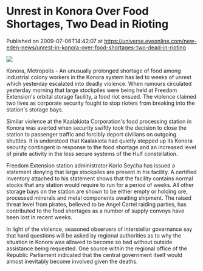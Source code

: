 # Unrest in Konora Over Food Shortages, Two Dead in Rioting
Published on 2009-07-06T14:42:07 at https://universe.eveonline.com/new-eden-news/unrest-in-konora-over-food-shortages-two-dead-in-rioting

![](http://www.eve-mercury.net/images/mercurybanner.png)  
  
Konora, Metropolis - An unusually prolonged shortage of food among industrial colony workers in the Konora system has led to weeks of unrest which yesterday escalated into deadly violence. When rumours circulated yesterday morning that large stockpiles were being held at Freedom Extension's orbital storage facility, a food riot ensued. The violence claimed two lives as corporate security fought to stop rioters from breaking into the station's storage bays.

Similar violence at the Kaalakiota Corporation's food processing station in Konora was averted when security swiftly took the decision to close the station to passenger traffic and forcibly deport civilians on outgoing shuttles. It is understood that Kaalakiota had quietly stepped up its Konora security contingent in response to the food shortage and an increased level of pirate activity in the less secure systems of the Hulf constellation.

Freedom Extension station administrator Korlo Seycha has issued a statement denying that large stockpiles are present in his facility. A certified inventory attached to his statement shows that the facility contains normal stocks that any station would require to run for a period of weeks. All other storage bays on the station are shown to be either empty or holding ore, processed minerals and metal components awaiting shipment. The raised threat level from pirates, believed to be Angel Cartel raiding parties, has contributed to the food shortages as a number of supply convoys have been lost in recent weeks.

In light of the violence, seasoned observers of interstellar governance say that hard questions will be asked by regional authorities as to why the situation in Konora was allowed to become so bad without outside assistance being requested. One source within the regional office of the Republic Parliament indicated that the central government itself would almost inevitably become involved given the deaths.
